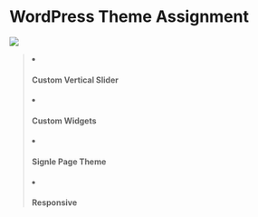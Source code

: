 <h1>WordPress Theme Assignment </h1>  <img src="https://i.ibb.co/dLjmzqP/Webp-net-resizeimage.png">

<blockquote>
  <li><h4>Custom Vertical Slider</h4></li>
  <li><h4>Custom Widgets</h4></li>
  <li><h4>Signle Page Theme</h4></li>
  <li><h4>Responsive</h4></li>
</blockquote>
